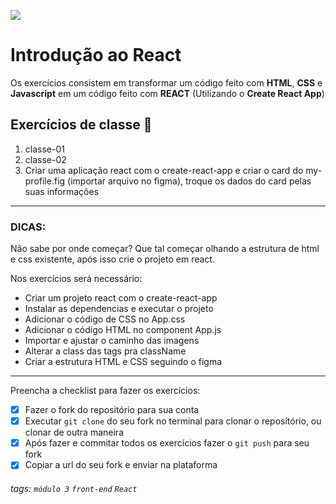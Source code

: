 ![](https://i.imgur.com/xG74tOh.png)

# Introdução ao React

Os exercícios consistem em transformar um código feito com **HTML**, **CSS** e **Javascript** em um código feito com **REACT** (Utilizando o **Create React App**)

## Exercícios de classe 🏫
1. classe-01
2. classe-02
3. Criar uma aplicação react com o create-react-app e criar o card do my-profile.fig (importar arquivo no figma), troque os dados do card pelas suas informações

---


### DICAS:
Não sabe por onde começar? Que tal começar olhando a estrutura de html e css existente, após isso crie o projeto em react.

Nos exercícios será necessário:

- Criar um projeto react com o create-react-app
- Instalar as dependencias  e executar o projeto
- Adicionar o código de CSS no App.css
- Adicionar o código HTML no component App.js
- Importar e ajustar o caminho das imagens
- Alterar a class das tags pra className
- Criar a estrutura HTML e CSS seguindo o figma

---

Preencha a checklist para fazer os exercícios:

-   [x] Fazer o fork do repositório para sua conta
-   [x] Executar `git clone` do seu fork no terminal para clonar o repositório, ou clonar de outra maneira
-   [x] Após fazer e commitar todos os exercícios fazer o `git push` para seu fork
-   [x] Copiar a url do seu fork e enviar na plataforma

###### tags: `módulo 3` `front-end` `React`

